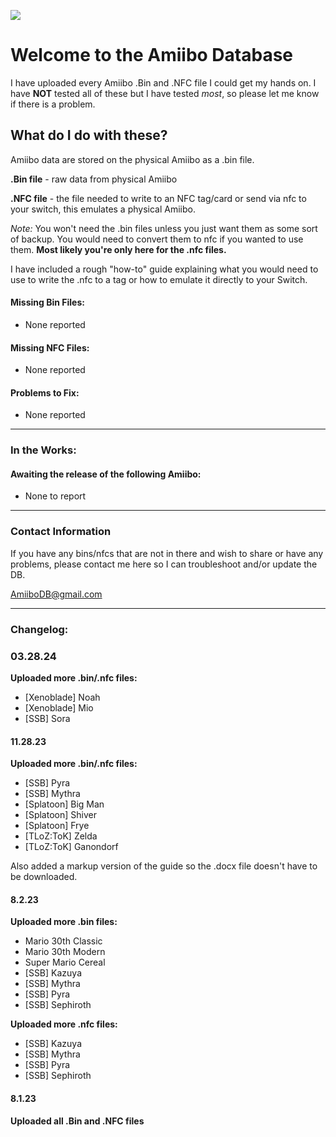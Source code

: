 ![](https://i2.paste.pics/OY6M5.png)
# Welcome to the Amiibo Database
I have uploaded every Amiibo .Bin and .NFC file I could get my hands on.
I have **NOT** tested all of these but I have tested *most*, so please let me know if there is a problem.

## What do I do with these?
Amiibo data are stored on the physical Amiibo as a .bin file.

**.Bin file** - raw data from physical Amiibo

**.NFC file** - the file needed to write to an NFC tag/card or send via nfc to your switch, this emulates a physical Amiibo. 

*Note:* You won't need the .bin files unless you just want them as some sort of backup. You would need to convert them to nfc if you wanted to use them. **Most likely you're only here for the .nfc files.**

I have included a rough "how-to" guide explaining what you would need to use to write the .nfc to a tag or how to emulate it directly to your Switch.

#### Missing Bin Files:
- None reported

#### Missing NFC Files:
- None reported

#### Problems to Fix:
- None reported

------------


### In the Works:
#### Awaiting the release of the following Amiibo:
- None to report

------------


### Contact Information
If you have any bins/nfcs that are not in there and wish to share or have any problems, please contact me here so I can troubleshoot and/or update the DB.

AmiiboDB@gmail.com

------------


### Changelog:
### 03.28.24
**Uploaded more .bin/.nfc files:**
- [Xenoblade] Noah
- [Xenoblade] Mio
- [SSB] Sora

#### 11.28.23
**Uploaded more .bin/.nfc files:**
- [SSB] Pyra
- [SSB] Mythra
- [Splatoon] Big Man
- [Splatoon] Shiver
- [Splatoon] Frye
- [TLoZ:ToK] Zelda
- [TLoZ:ToK] Ganondorf

Also added a markup version of the guide so the .docx file doesn't have to be downloaded.

#### 8.2.23
**Uploaded more .bin files:**
- Mario 30th Classic
- Mario 30th Modern
- Super Mario Cereal
- [SSB] Kazuya
- [SSB] Mythra
- [SSB] Pyra
- [SSB] Sephiroth

**Uploaded more .nfc files:**
- [SSB] Kazuya
- [SSB] Mythra
- [SSB] Pyra
- [SSB] Sephiroth

#### 8.1.23
**Uploaded all .Bin and .NFC files**

